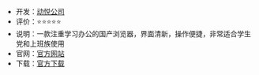 - 开发：[动悦公司](https://www.quark.cn/)
- 评价：⭐⭐⭐⭐⭐
- 说明：一款注重学习办公的国产浏览器，界面清新，操作便捷，非常适合学生党和上班族使用
- 官网：[官方网站](https://www.quark.cn/)
- 下载：[官方下载](https://umcdn.quark.cn/download/37212/quarkpc/pcquark@store_guanwang/QuarkPC_V1.2.6.26_pc_pf30002_(zh-cn)_release_(Build1716636-240321201015-x64).exe)